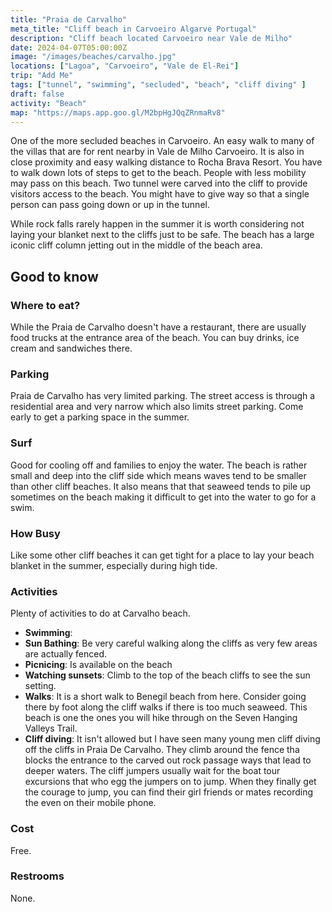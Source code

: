 ```yaml
---
title: "Praia de Carvalho"
meta_title: "Cliff beach in Carvoeiro Algarve Portugal"
description: "Cliff beach located Carvoeiro near Vale de Milho"
date: 2024-04-07T05:00:00Z
image: "/images/beaches/carvalho.jpg"
locations: ["Lagoa", "Carvoeiro", "Vale de El-Rei"]
trip: "Add Me"
tags: ["tunnel", "swimming", "secluded", "beach", "cliff diving" ]
draft: false
activity: "Beach"
map: "https://maps.app.goo.gl/M2bpHgJQqZRnmaRv8"
---
```


One of the more secluded beaches in Carvoeiro.  An easy walk to many of the villas that are for rent nearby in Vale de Milho Carvoeiro.   It is also in close proximity and easy walking distance to Rocha Brava Resort.  You have to walk down lots of steps to get to the beach.  People with less mobility may pass on this beach. Two tunnel were carved into the cliff to provide visitors access to the beach.  You might have to give way so that a single person can pass going down or up in the tunnel.  

While rock falls rarely happen in the summer it is worth considering not laying your blanket next to the cliffs just to be safe.  The beach has a large iconic cliff column jetting out in the middle of the beach area.  


## Good to know

### Where to eat?

While the Praia de Carvalho doesn't have a restaurant, there are usually food trucks at the entrance area of the beach. You can buy drinks, ice cream and sandwiches there.


### Parking

Praia de Carvalho has very limited parking.  The street access is through a residential area and very narrow which also limits street parking.  Come early to get a parking space in the summer.


### Surf

Good for cooling off and families to enjoy the water.   The beach is rather small  and deep into the cliff side which means waves tend to be smaller than other cliff beaches. It also means that that seaweed tends to pile up sometimes on the beach making it difficult to get into the water to go for a swim.


### How Busy

Like some other cliff beaches it can get tight for a place to lay your beach blanket in the summer, especially during high tide.


### Activities

Plenty of activities to do at Carvalho beach.

- **Swimming**:
- **Sun Bathing**: Be very careful walking along the cliffs as very few areas are actually fenced.
- **Picnicing**: Is available on the beach
- **Watching sunsets**:  Climb to the top of the beach cliffs to see the sun setting.
- **Walks**:  It is a short walk to Benegil beach from here.  Consider going there by foot along the cliff walks if there is too much seaweed.  This beach is one the ones you will hike through on the Seven Hanging Valleys Trail. 
- **Cliff diving**:   It isn't allowed but I have seen many young men cliff diving off the cliffs in Praia De Carvalho.  They climb around the fence tha blocks the entrance to the carved out rock passage ways that lead to deeper waters.    The cliff jumpers usually wait for the boat tour excursions that who egg the jumpers on to jump.  When they finally get the courage to jump, you can find their girl friends or mates recording the even on their mobile phone. 


### Cost

Free.

### Restrooms

None.